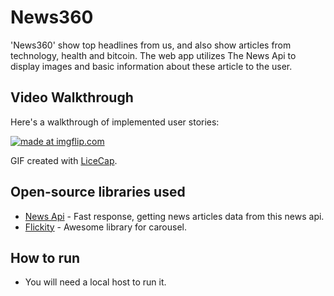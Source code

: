 # News360
'News360' show top headlines from us, and also show articles from technology, health and bitcoin. The web app utilizes The News Api 
to display images and basic information about these article to the user.

## Video Walkthrough

Here's a walkthrough of implemented user stories:

<a href="https://imgflip.com/gif/44rf9g"><img src="https://i.imgflip.com/44rf9g.gif" title="made at imgflip.com"/></a>  

GIF created with [LiceCap](http://www.cockos.com/licecap/).


## Open-source libraries used
- [News Api](https://newsapi.org/) - Fast response, getting news articles data from this news api. 
- [Flickity](https://flickity.metafizzy.co/) - Awesome library for carousel.

## How to run
- You will need a local host to run it.

